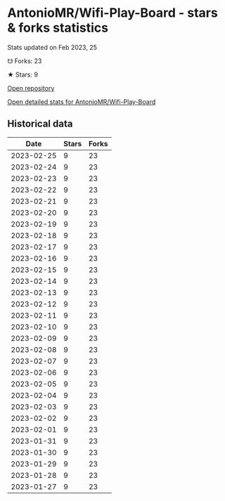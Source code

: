 # AntonioMR/Wifi-Play-Board - stars & forks statistics

Stats updated on Feb 2023, 25

☋ Forks: 23

★ Stars: 9

[Open repository](https://github.com/AntonioMR/Wifi-Play-Board)

[Open detailed stats for AntonioMR/Wifi-Play-Board](https://reviewgithub.com/rep/AntonioMR/Wifi-Play-Board)

## Historical data
| Date | Stars | Forks |
|------|-------|-------|
| 2023-02-25 | 9 | 23 | 
| 2023-02-24 | 9 | 23 | 
| 2023-02-23 | 9 | 23 | 
| 2023-02-22 | 9 | 23 | 
| 2023-02-21 | 9 | 23 | 
| 2023-02-20 | 9 | 23 | 
| 2023-02-19 | 9 | 23 | 
| 2023-02-18 | 9 | 23 | 
| 2023-02-17 | 9 | 23 | 
| 2023-02-16 | 9 | 23 | 
| 2023-02-15 | 9 | 23 | 
| 2023-02-14 | 9 | 23 | 
| 2023-02-13 | 9 | 23 | 
| 2023-02-12 | 9 | 23 | 
| 2023-02-11 | 9 | 23 | 
| 2023-02-10 | 9 | 23 | 
| 2023-02-09 | 9 | 23 | 
| 2023-02-08 | 9 | 23 | 
| 2023-02-07 | 9 | 23 | 
| 2023-02-06 | 9 | 23 | 
| 2023-02-05 | 9 | 23 | 
| 2023-02-04 | 9 | 23 | 
| 2023-02-03 | 9 | 23 | 
| 2023-02-02 | 9 | 23 | 
| 2023-02-01 | 9 | 23 | 
| 2023-01-31 | 9 | 23 | 
| 2023-01-30 | 9 | 23 | 
| 2023-01-29 | 9 | 23 | 
| 2023-01-28 | 9 | 23 | 
| 2023-01-27 | 9 | 23 | 

